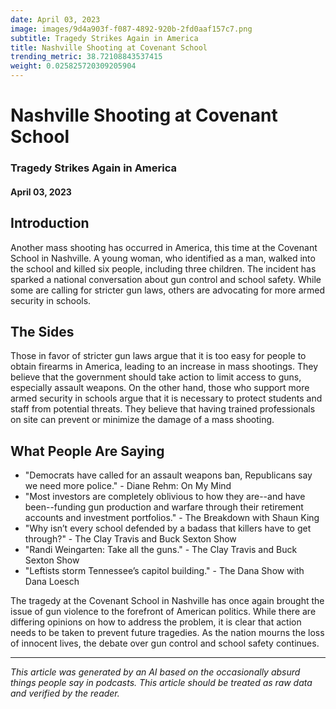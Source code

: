 ```yaml
---
date: April 03, 2023
image: images/9d4a903f-f087-4892-920b-2fd0aaf157c7.png
subtitle: Tragedy Strikes Again in America
title: Nashville Shooting at Covenant School
trending_metric: 38.72108843537415
weight: 0.025825720309205904
---
```

# Nashville Shooting at Covenant School
### Tragedy Strikes Again in America
#### April 03, 2023

## Introduction
Another mass shooting has occurred in America, this time at the Covenant School in Nashville. A young woman, who identified as a man, walked into the school and killed six people, including three children. The incident has sparked a national conversation about gun control and school safety. While some are calling for stricter gun laws, others are advocating for more armed security in schools. 

## The Sides
Those in favor of stricter gun laws argue that it is too easy for people to obtain firearms in America, leading to an increase in mass shootings. They believe that the government should take action to limit access to guns, especially assault weapons. On the other hand, those who support more armed security in schools argue that it is necessary to protect students and staff from potential threats. They believe that having trained professionals on site can prevent or minimize the damage of a mass shooting.

## What People Are Saying
- "Democrats have called for an assault weapons ban, Republicans say we need more police." - Diane Rehm: On My Mind
- "Most investors are completely oblivious to how they are--and have been--funding gun production and warfare through their retirement accounts and investment portfolios." - The Breakdown with Shaun King
- "Why isn’t every school defended by a badass that killers have to get through?" - The Clay Travis and Buck Sexton Show
- "Randi Weingarten: Take all the guns." - The Clay Travis and Buck Sexton Show
- "Leftists storm Tennessee’s capitol building." - The Dana Show with Dana Loesch

The tragedy at the Covenant School in Nashville has once again brought the issue of gun violence to the forefront of American politics. While there are differing opinions on how to address the problem, it is clear that action needs to be taken to prevent future tragedies. As the nation mourns the loss of innocent lives, the debate over gun control and school safety continues.

 --- 

*This article was generated by an AI based on the occasionally absurd things people say in podcasts. This article should be treated as raw data and verified by the reader.*
